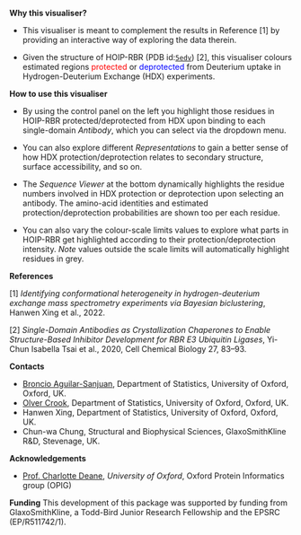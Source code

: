 
**Why this visualiser?**

* This visualiser is meant to complement the results in Reference [1] by providing an interactive way of exploring the data therein.

* Given the structure of HOIP-RBR (PDB id:[`5edv`](https://www.rcsb.org/structure/5edv)) [2], this visualiser colours estimated regions <span style="color:red">protected</span> or <span style="color:blue">deprotected</span> from Deuterium uptake in Hydrogen-Deuterium Exchange (HDX) experiments.

**How to use this visualiser**

* By using the control panel on the left you highlight those residues in HOIP-RBR protected/deprotected from HDX upon binding to each single-domain _Antibody_, which you can select via the dropdown menu.

* You can also explore different _Representations_ to gain a better sense of how HDX protection/deprotection relates to secondary structure, surface accessibility, and so on.

* The _Sequence Viewer_ at the bottom dynamically highlights the residue numbers involved in  HDX protection or deprotection upon selecting an antibody. The amino-acid identities and estimated protection/deprotection probabilities are shown too per each residue.

* You can also vary the colour-scale limits values to explore what parts in HOIP-RBR get highlighted according to their
protection/deprotection intensity. _Note_ values outside the scale limits will automatically highlight residues in grey.

**References**

[1] _Identifying conformational heterogeneity in hydrogen-deuterium exchange mass spectrometry experiments via Bayesian biclustering_, Hanwen Xing et al., 2022.

[2] _Single-Domain Antibodies as Crystallization Chaperones to Enable Structure-Based Inhibitor Development for RBR E3 Ubiquitin Ligases_, Yi-Chun Isabella Tsai et al., 2020, Cell Chemical Biology 27, 83–93.

**Contacts**
* [Broncio Aguilar-Sanjuan](https://github.com/broncio123), Department of Statistics, University of Oxford, Oxford, UK.
* [Olver Crook](https://olivercrook.co.uk/), Department of Statistics, University of Oxford, Oxford, UK.
* Hanwen Xing, Department of Statistics, University of Oxford, Oxford, UK.
* Chun-wa Chung, Structural and Biophysical Sciences, GlaxoSmithKline R&D, Stevenage, UK. 

**Acknowledgements**
* [Prof. Charlotte Deane](https://www.stats.ox.ac.uk/~deane/), _University of Oxford_, Oxford Protein Informatics group (OPIG)

**Funding**
This development of this package was supported by funding from GlaxoSmithKline, a Todd-Bird Junior Research Fellowship and the EPSRC (EP/R511742/1).